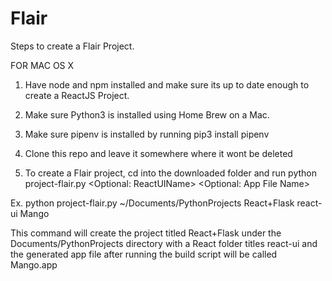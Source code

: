 # Flair

Steps to create a Flair Project.

FOR MAC OS X 

  1. Have node and npm installed and make sure its up to date enough to create a ReactJS Project.

  2. Make sure Python3 is installed using Home Brew on a Mac.

  3. Make sure pipenv is installed by running pip3 install pipenv

  4. Clone this repo and leave it somewhere where it wont be deleted

  5. To create a Flair project, cd into the downloaded folder and run python project-flair.py <Base Path of Project> <Project      Name> <Optional: ReactUIName> <Optional: App File Name>

  Ex. python project-flair.py ~/Documents/PythonProjects React+Flask react-ui Mango

This command will create the project titled React+Flask under the Documents/PythonProjects directory with a React folder titles react-ui and the generated app file after running the build script will be called Mango.app
